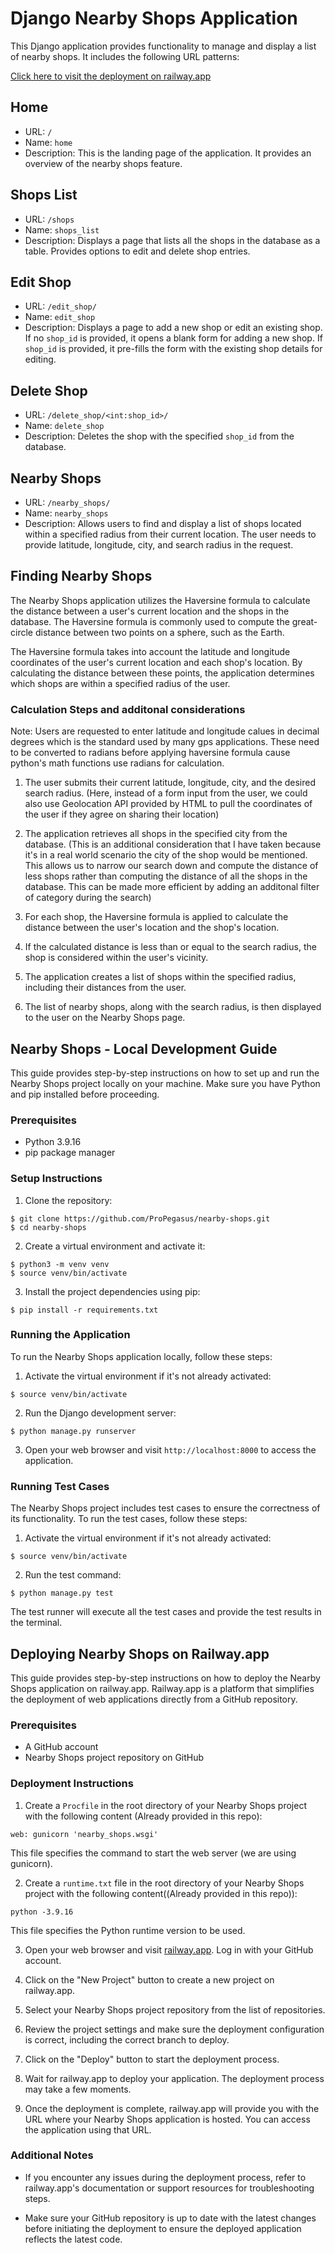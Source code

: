 # Django Nearby Shops Application

This Django application provides functionality to manage and display a list of nearby shops. It includes the following URL patterns:

[Click here to visit the deployment on railway.app](https://web-production-a819.up.railway.app/)

## Home

- URL: `/`
- Name: `home`
- Description: This is the landing page of the application. It provides an overview of the nearby shops feature.

## Shops List

- URL: `/shops`
- Name: `shops_list`
- Description: Displays a page that lists all the shops in the database as a table. Provides options to edit and delete shop entries.

## Edit Shop

- URL: `/edit_shop/`
- Name: `edit_shop`
- Description: Displays a page to add a new shop or edit an existing shop. If no `shop_id` is provided, it opens a blank form for adding a new shop. If `shop_id` is provided, it pre-fills the form with the existing shop details for editing.

## Delete Shop

- URL: `/delete_shop/<int:shop_id>/`
- Name: `delete_shop`
- Description: Deletes the shop with the specified `shop_id` from the database.

## Nearby Shops

- URL: `/nearby_shops/`
- Name: `nearby_shops`
- Description: Allows users to find and display a list of shops located within a specified radius from their current location. The user needs to provide latitude, longitude, city, and search radius in the request.

## Finding Nearby Shops

The Nearby Shops application utilizes the Haversine formula to calculate the distance between a user's current location and the shops in the database. The Haversine formula is commonly used to compute the great-circle distance between two points on a sphere, such as the Earth.

The Haversine formula takes into account the latitude and longitude coordinates of the user's current location and each shop's location. By calculating the distance between these points, the application determines which shops are within a specified radius of the user.

### Calculation Steps and additonal considerations
Note: Users are requested to enter latitude and longitude calues in decimal degrees which is the standard used by many gps applications. These need to be converted to radians before applying haversine formula cause python's math functions use radians for calculation.

1. The user submits their current latitude, longitude, city, and the desired search radius. (Here, instead of a form input from the user, we could also use Geolocation API provided by HTML to pull the coordinates of the user if they agree on sharing their location)

2. The application retrieves all shops in the specified city from the database. (This is an additional consideration that I have taken because it's in a real world scenario the city of the shop would be mentioned. This allows us to narrow our search down and compute the distance of less shops rather than computing the distance of all the shops in the database. This can be made more efficient by adding an additonal filter of category during the search)

3. For each shop, the Haversine formula is applied to calculate the distance between the user's location and the shop's location.

4. If the calculated distance is less than or equal to the search radius, the shop is considered within the user's vicinity.

5. The application creates a list of shops within the specified radius, including their distances from the user.

6. The list of nearby shops, along with the search radius, is then displayed to the user on the Nearby Shops page.


## Nearby Shops - Local Development Guide

This guide provides step-by-step instructions on how to set up and run the Nearby Shops project locally on your machine. Make sure you have Python and pip installed before proceeding.

### Prerequisites

- Python 3.9.16
- pip package manager

### Setup Instructions

1. Clone the repository:

```
$ git clone https://github.com/ProPegasus/nearby-shops.git
$ cd nearby-shops
```

2. Create a virtual environment and activate it:

```
$ python3 -m venv venv
$ source venv/bin/activate
```

3. Install the project dependencies using pip:

```
$ pip install -r requirements.txt
```

### Running the Application

To run the Nearby Shops application locally, follow these steps:

1. Activate the virtual environment if it's not already activated:

```
$ source venv/bin/activate
```

2. Run the Django development server:

```
$ python manage.py runserver
```

3. Open your web browser and visit `http://localhost:8000` to access the application.

### Running Test Cases

The Nearby Shops project includes test cases to ensure the correctness of its functionality. To run the test cases, follow these steps:

1. Activate the virtual environment if it's not already activated:

```
$ source venv/bin/activate
```

2. Run the test command:

```
$ python manage.py test
```

The test runner will execute all the test cases and provide the test results in the terminal.

## Deploying Nearby Shops on Railway.app

This guide provides step-by-step instructions on how to deploy the Nearby Shops application on railway.app. Railway.app is a platform that simplifies the deployment of web applications directly from a GitHub repository.

### Prerequisites

- A GitHub account
- Nearby Shops project repository on GitHub

### Deployment Instructions

1. Create a `Procfile` in the root directory of your Nearby Shops project with the following content (Already provided in this repo):

```
web: gunicorn 'nearby_shops.wsgi'
```

This file specifies the command to start the web server (we are using gunicorn).

2. Create a `runtime.txt` file in the root directory of your Nearby Shops project with the following content((Already provided in this repo)):

```
python -3.9.16
```

This file specifies the Python runtime version to be used.

3. Open your web browser and visit [railway.app](https://railway.app). Log in with your GitHub account.

4. Click on the "New Project" button to create a new project on railway.app.

5. Select your Nearby Shops project repository from the list of repositories.

6. Review the project settings and make sure the deployment configuration is correct, including the correct branch to deploy.

7. Click on the "Deploy" button to start the deployment process.

8. Wait for railway.app to deploy your application. The deployment process may take a few moments.

9. Once the deployment is complete, railway.app will provide you with the URL where your Nearby Shops application is hosted. You can access the application using that URL.

### Additional Notes

- If you encounter any issues during the deployment process, refer to railway.app's documentation or support resources for troubleshooting steps.

- Make sure your GitHub repository is up to date with the latest changes before initiating the deployment to ensure the deployed application reflects the latest code.
